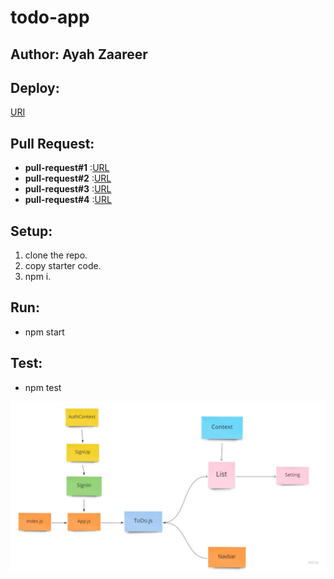 # todo-app

## Author: Ayah Zaareer
<!--  
## Test CI:
[URL](https://github.com/AyahZaareer/RESTy/actions) -->

## Deploy:
[URI](https://elastic-wing-f20fe6.netlify.app/)



## Pull Request:
  - **pull-request#1** :[URL]()
  - **pull-request#2** :[URL](https://github.com/AyahZaareer/todo-app/pull/4)
  - **pull-request#3** :[URL]()
  - **pull-request#4** :[URL]()

## Setup:
1. clone the repo.
2. copy starter code.
3. npm i.



## Run:
 - npm start

## Test:
 - npm test



 ![phase#1](todo.jpg)
